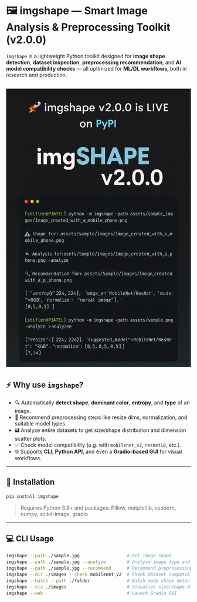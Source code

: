 ﻿# 🖼️ imgshape — Smart Image Analysis & Preprocessing Toolkit (v2.0.0)

`imgshape` is a lightweight Python toolkit designed for **image shape detection**, **dataset inspection**, **preprocessing recommendation**, and **AI model compatibility checks** — all optimized for **ML/DL workflows**, both in research and production.

![alt text](image.png)
---

## ⚡️ Why use `imgshape`?

* 🔍 Automatically **detect shape**, **dominant color**, **entropy**, and **type** of an image.
* 🧠 Recommend preprocessing steps like resize dims, normalization, and suitable model types.
* 🖬 Analyze entire datasets to get size/shape distribution and dimension scatter plots.
* ✅ Check model compatibility (e.g. with `mobilenet_v2`, `resnet18`, etc.).
* 🌐 Supports **CLI**, **Python API**, and even a **Gradio-based GUI** for visual workflows.

---


## 🚀 Installation

```bash
pip install imgshape
```

> Requires Python 3.8+ and packages: Pillow, matplotlib, seaborn, numpy, scikit-image, gradio

---

## 💻 CLI Usage

```bash
imgshape --path ./sample.jpg                  # Get image shape
imgshape --path ./sample.jpg --analyze        # Analyze image type and entropy
imgshape --path ./sample.jpg --recommend      # Recommend preprocessing steps
imgshape --dir ./images --check mobilenet_v2  # Check dataset compatibility with a model
imgshape --batch --path ./folder              # Batch mode shape detection
imgshape --viz ./images                       # Visualize size/shape distribution
imgshape --web                                # Launch Gradio GUI
```





